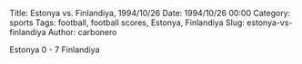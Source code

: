 Title: Estonya vs. Finlandiya, 1994/10/26
Date: 1994/10/26 00:00
Category: sports
Tags: football, football scores, Estonya, Finlandiya
Slug: estonya-vs-finlandiya
Author: carbonero


Estonya 0 - 7 Finlandiya
